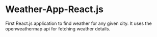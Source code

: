 # Weather-App-React.js
First React.js application to find weather for any given city. It uses the openweathermap api for fetching weather details.
